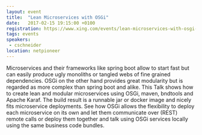 ```yaml
---
layout: event
title:  "Lean Microservices with OSGi"
date:   2017-02-15 19:15:00 +0100
registration: https://www.xing.com/events/lean-microservices-with-osgi-1779833
tags: events
speakers: 
 - cschneider
location: netpioneer
---
```


Microservices and their frameworks like spring boot allow to start fast but can easily produce ugly monoliths or tangled webs of fine grained dependencies. OSGi on the other hand provides great modularity but is regarded as more complex than spring boot and alike. This Talk shows how to create lean and modular microservices using OSGi, maven, bndtools and Apache Karaf. The build result is a runnable jar or docker image and nicely fits microservice deployments. See how OSGi allows the flexibility to deploy each microservice on its own and let them communicate over (REST) remote calls or deploy them together and talk using OSGi services locally using the same business code bundles.